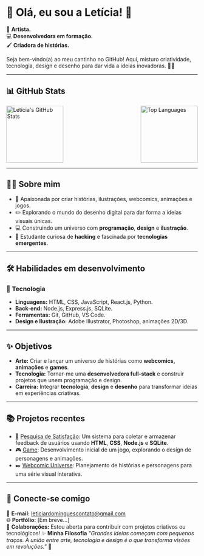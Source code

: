 # 👋 Olá, eu sou a **Letícia**! 🌟

🎨 **Artista.**  
💻 **Desenvolvedora em formação.**  
🖌️ **Criadora de histórias.**

Seja bem-vindo(a) ao meu cantinho no GitHub! Aqui, misturo criatividade, tecnologia, design e desenho para dar vida a ideias inovadoras. 🚀✨

---

## 📊 **GitHub Stats**

<div style="display: flex; justify-content: space-between; align-items: center;">
  <img src="https://github-readme-stats.vercel.app/api?username=LeticiaRDomingues&show_icons=true&theme=radical&hide=issues" alt="Letícia's GitHub Stats" height="150px">
  <img src="https://github-readme-stats.vercel.app/api/top-langs/?username=LeticiaRDomingues&layout=compact&theme=radical" alt="Top Languages" height="150px">
</div>


---

## 🧑‍🎨 **Sobre mim**
- 🎨 Apaixonada por criar histórias, ilustrações, webcomics, animações e jogos.
- ✏️ Explorando o mundo do desenho digital para dar forma a ideias visuais únicas.
- 💻 Construindo um universo com **programação**, **design** e **ilustração**.
- 🤖 Estudante curiosa de **hacking** e fascinada por **tecnologias emergentes**.

---

## 🛠️ **Habilidades em desenvolvimento**
### 🚀 **Tecnologia**
- **Linguagens:** HTML, CSS, JavaScript, React.js, Python.
- **Back-end:** Node.js, Express.js, SQLite.
- **Ferramentas:** Git, GitHub, VS Code.
- **Design e Ilustração:** Adobe Illustrator, Photoshop, animações 2D/3D.

---

## ✨ **Objetivos**
- **Arte:** Criar e lançar um universo de histórias como **webcomics, animações** e **games**.
- **Tecnologia:** Tornar-me uma **desenvolvedora full-stack** e construir projetos que unem programação e design.
- **Carreira:** Integrar **tecnologia**, **design** e **desenho** para transformar ideias em experiências criativas.

---

## 📚 **Projetos recentes**
- 🎯 [Pesquisa de Satisfação](#): Um sistema para coletar e armazenar feedback de usuários usando **HTML**, **CSS**, **Node.js** e **SQLite**.
- 🎮 [Game](#): Desenvolvimento inicial de um jogo, explorando o design de personagens e animações.
- ✒️ [Webcomic Universe](#): Planejamento de histórias e personagens para uma série visual interativa.

---

## 🤝 **Conecte-se comigo**
📧 **E-mail:** [leticiardominguescontato@gmail.com](mailto:leticiardominguescontato@gmail.com)  
🌐 **Portfólio:** [Em breve...]  
💬 **Colaborações:** Estou aberta para contribuir com projetos criativos ou tecnológicos!
✨ **Minha Filosofia**
_"Grandes ideias começam com pequenos traços. A união entre arte, tecnologia e design é o que transforma visões em revoluções."_ 🌟

